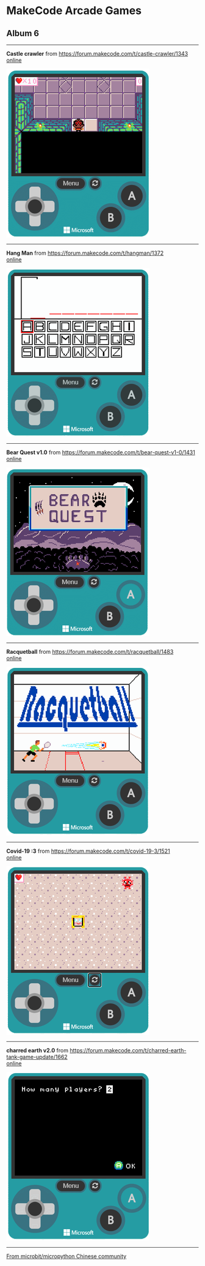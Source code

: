 # MakeCode Arcade Games
## Album 6

---------

**Castle crawler** from https://forum.makecode.com/t/castle-crawler/1343  
[online](https://arcade.makecode.com/35254-56735-93739-40713)

![](arcade-castle-crawler.gif)

---------

**Hang Man** from https://forum.makecode.com/t/hangman/1372  
[online](https://arcade.makecode.com/24050-52891-98139-04377)

![](arcade-HangMan.gif)

---------

**Bear Quest v1.0** from https://forum.makecode.com/t/bear-quest-v1-0/1431  
[online](https://arcade.makecode.com/49433-55718-97292-50517)

![](arcade-Bear-Quest.gif)

---------

**Racquetball** from https://forum.makecode.com/t/racquetball/1483  
[online](https://arcade.makecode.com/79706-92624-82126-48770)

![](arcade-racquetball.gif)

---------

**Covid-19 :3** from https://forum.makecode.com/t/covid-19-3/1521  
[online](https://arcade.makecode.com/31417-88494-09779-29529)

![](arcade-Covid-19-3.gif)

---------

**charred earth v2.0** from https://forum.makecode.com/t/charred-earth-tank-game-update/1662  
[online](https://arcade.makecode.com/72397-33207-92675-41376)

![](arcade-charred-earth-v20.gif)

---------



[From microbit/micropython Chinese community](http://www.micropython.org.cn)
